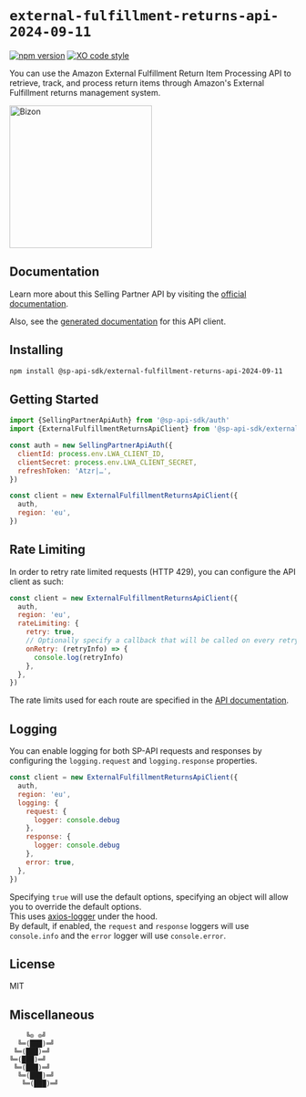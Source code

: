 # `external-fulfillment-returns-api-2024-09-11`

[![npm version](https://img.shields.io/npm/v/@sp-api-sdk/external-fulfillment-returns-api-2024-09-11)](https://www.npmjs.com/package/@sp-api-sdk/external-fulfillment-returns-api-2024-09-11)
[![XO code style](https://img.shields.io/badge/code_style-xo-cyan)](https://github.com/xojs/xo)

You can use the Amazon External Fulfillment Return Item Processing API to retrieve, track, and process return items through Amazon's External Fulfillment returns management system.

[<img src="https://files.bizon.solutions/images/logo/bizon-horizontal.png" alt="Bizon" width="250"/>](https://www.bizon.solutions?utm_source=github&utm_medium=readme&utm_campaign=selling-partner-api-sdk)

## Documentation

Learn more about this Selling Partner API by visiting the [official documentation](https://developer-docs.amazon.com/sp-api/docs).

Also, see the [generated documentation](https://bizon.github.io/selling-partner-api-sdk/modules/_sp-api-sdk_external-fulfillment-returns-api-2024-09-11.html) for this API client.

## Installing

```sh
npm install @sp-api-sdk/external-fulfillment-returns-api-2024-09-11
```

## Getting Started

```javascript
import {SellingPartnerApiAuth} from '@sp-api-sdk/auth'
import {ExternalFulfillmentReturnsApiClient} from '@sp-api-sdk/external-fulfillment-returns-api-2024-09-11'

const auth = new SellingPartnerApiAuth({
  clientId: process.env.LWA_CLIENT_ID,
  clientSecret: process.env.LWA_CLIENT_SECRET,
  refreshToken: 'Atzr|…',
})

const client = new ExternalFulfillmentReturnsApiClient({
  auth,
  region: 'eu',
})
```

## Rate Limiting

In order to retry rate limited requests (HTTP 429), you can configure the API client as such:

```javascript
const client = new ExternalFulfillmentReturnsApiClient({
  auth,
  region: 'eu',
  rateLimiting: {
    retry: true,
    // Optionally specify a callback that will be called on every retry.
    onRetry: (retryInfo) => {
      console.log(retryInfo)
    },
  },
})
```

The rate limits used for each route are specified in the [API documentation](https://developer-docs.amazon.com/sp-api/docs).

## Logging

You can enable logging for both SP-API requests and responses by configuring the `logging.request` and `logging.response` properties.

```javascript
const client = new ExternalFulfillmentReturnsApiClient({
  auth,
  region: 'eu',
  logging: {
    request: {
      logger: console.debug
    },
    response: {
      logger: console.debug
    },
    error: true,
  },
})
```

Specifying `true` will use the default options, specifying an object will allow you to override the default options.  
This uses [axios-logger](https://github.com/hg-pyun/axios-logger) under the hood.  
By default, if enabled, the `request` and `response` loggers will use `console.info` and the `error` logger will use `console.error`.


## License

MIT

## Miscellaneous

```
    ╚⊙ ⊙╝
  ╚═(███)═╝
 ╚═(███)═╝
╚═(███)═╝
 ╚═(███)═╝
  ╚═(███)═╝
   ╚═(███)═╝
```
